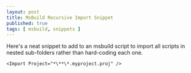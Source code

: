 ```yaml
---
layout: post
title: MsBuild Recursive Import Snippet
published: true
tags: [ msbuild, snippets ]
---
```


Here's a neat snippet to add to an msbuild script to import all scripts 
in nested sub-folders rather than hard-coding each one.

	<Import Project="*\**\*.myproject.proj" />



